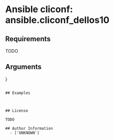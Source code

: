 # Ansible cliconf: ansible.cliconf_dellos10





## Requirements

TODO

## Arguments

}
```

## Examples



## License

TODO

## Author Information
  - ['UNKNOWN']
